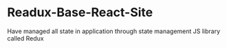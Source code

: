 # Readux-Base-React-Site
Have managed all state in application through state management JS library called Redux 
